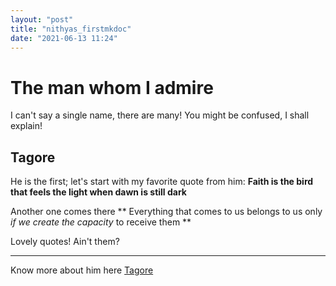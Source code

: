 ```yaml
---
layout: "post"
title: "nithyas_firstmkdoc"
date: "2021-06-13 11:24"
---
```


# The man whom I admire
  I can't say a single name, there are many! You might be confused, I shall explain!


## Tagore
  He is the first; let's start with my favorite quote from him:
  **Faith is the bird that feels the light when dawn is still dark**

  Another one comes there
  ** Everything that comes to us belongs to us only *if we create the capacity* to receive them **

  Lovely quotes! Ain't them?

  ---
  Know more about him here
  [Tagore](https://en.wikipedia.org/wiki/Rabindranath_Tagore)  
